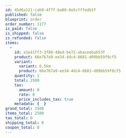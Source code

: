```yaml
---
id: 45d6a121-cab9-4f7f-ba00-0e5cfffedb1f
published: false
blueprint: order
order_number: 1177
is_paid: false
is_shipped: false
is_refunded: false
items:
  -
    id: a1e41ff3-3f80-48ed-be72-abaceebab53f
    product: 66e767a9-ee34-4dc4-8681-d09bb59f0cf5
    variant:
      variant: 6.5km
      product: 66e767a9-ee34-4dc4-8681-d09bb59f0cf5
    quantity: 1
    total: 2500
    tax:
      amount: 0
      rate: 0
      price_includes_tax: true
    metadata: {  }
grand_total: 2500
items_total: 2500
tax_total: 0
shipping_total: 0
coupon_total: 0
---
```

